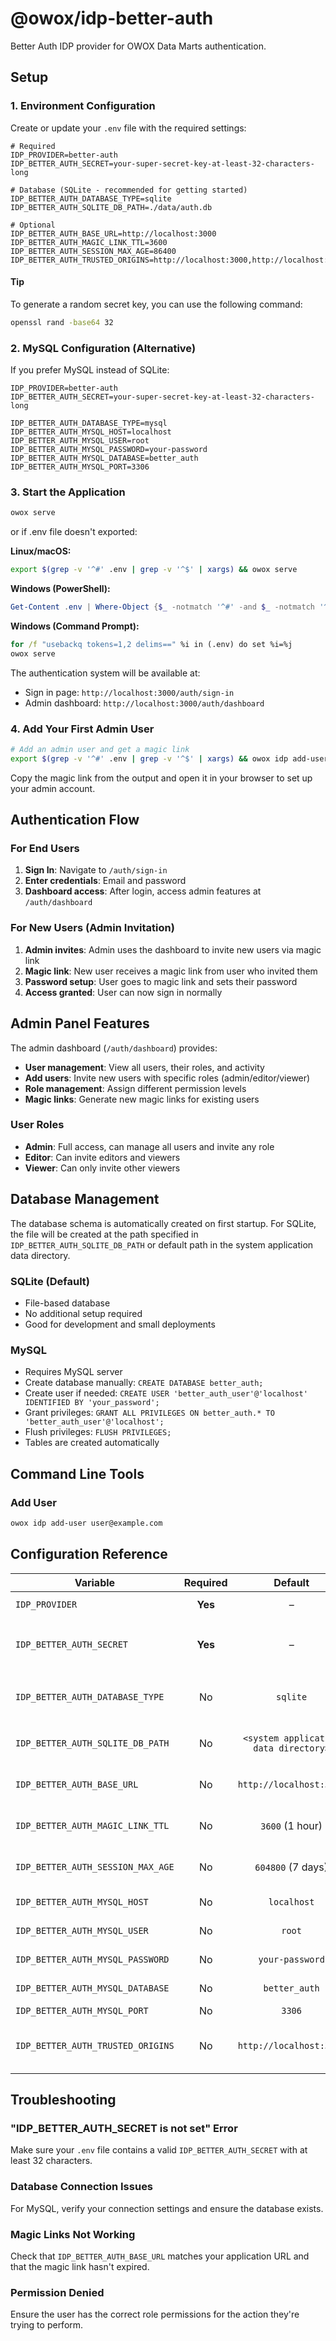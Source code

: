 # @owox/idp-better-auth

Better Auth IDP provider for OWOX Data Marts authentication.

## Setup

### 1. Environment Configuration

Create or update your `.env` file with the required settings:

```env
# Required
IDP_PROVIDER=better-auth
IDP_BETTER_AUTH_SECRET=your-super-secret-key-at-least-32-characters-long

# Database (SQLite - recommended for getting started)
IDP_BETTER_AUTH_DATABASE_TYPE=sqlite
IDP_BETTER_AUTH_SQLITE_DB_PATH=./data/auth.db

# Optional
IDP_BETTER_AUTH_BASE_URL=http://localhost:3000
IDP_BETTER_AUTH_MAGIC_LINK_TTL=3600
IDP_BETTER_AUTH_SESSION_MAX_AGE=86400
IDP_BETTER_AUTH_TRUSTED_ORIGINS=http://localhost:3000,http://localhost:3001
```

#### Tip

To generate a random secret key, you can use the following command:

```bash
openssl rand -base64 32
```

### 2. MySQL Configuration (Alternative)

If you prefer MySQL instead of SQLite:

```env
IDP_PROVIDER=better-auth
IDP_BETTER_AUTH_SECRET=your-super-secret-key-at-least-32-characters-long

IDP_BETTER_AUTH_DATABASE_TYPE=mysql
IDP_BETTER_AUTH_MYSQL_HOST=localhost
IDP_BETTER_AUTH_MYSQL_USER=root
IDP_BETTER_AUTH_MYSQL_PASSWORD=your-password
IDP_BETTER_AUTH_MYSQL_DATABASE=better_auth
IDP_BETTER_AUTH_MYSQL_PORT=3306
```

### 3. Start the Application

```bash
owox serve
```

or if .env file doesn't exported:

**Linux/macOS:**

```bash
export $(grep -v '^#' .env | grep -v '^$' | xargs) && owox serve
```

**Windows (PowerShell):**

```powershell
Get-Content .env | Where-Object {$_ -notmatch '^#' -and $_ -notmatch '^$'} | ForEach-Object {$name, $value = $_.split('=', 2); Set-Variable -Name $name -Value $value}; owox serve
```

**Windows (Command Prompt):**

```cmd
for /f "usebackq tokens=1,2 delims==" %i in (.env) do set %i=%j
owox serve
```

The authentication system will be available at:

- Sign in page: `http://localhost:3000/auth/sign-in`
- Admin dashboard: `http://localhost:3000/auth/dashboard`

### 4. Add Your First Admin User

```bash
# Add an admin user and get a magic link
export $(grep -v '^#' .env | grep -v '^$' | xargs) && owox idp add-user admin@yourdomain.com
```

Copy the magic link from the output and open it in your browser to set up your admin account.

## Authentication Flow

### For End Users

1. **Sign In**: Navigate to `/auth/sign-in`
2. **Enter credentials**: Email and password
3. **Dashboard access**: After login, access admin features at `/auth/dashboard`

### For New Users (Admin Invitation)

1. **Admin invites**: Admin uses the dashboard to invite new users via magic link
2. **Magic link**: New user receives a magic link from user who invited them
3. **Password setup**: User goes to magic link and sets their password
4. **Access granted**: User can now sign in normally

## Admin Panel Features

The admin dashboard (`/auth/dashboard`) provides:

- **User management**: View all users, their roles, and activity
- **Add users**: Invite new users with specific roles (admin/editor/viewer)
- **Role management**: Assign different permission levels
- **Magic links**: Generate new magic links for existing users

### User Roles

- **Admin**: Full access, can manage all users and invite any role
- **Editor**: Can invite editors and viewers
- **Viewer**: Can only invite other viewers

## Database Management

The database schema is automatically created on first startup. For SQLite, the file will be created at the path specified in `IDP_BETTER_AUTH_SQLITE_DB_PATH` or default path in the system application data directory.

### SQLite (Default)

- File-based database
- No additional setup required
- Good for development and small deployments

### MySQL

- Requires MySQL server
- Create database manually: `CREATE DATABASE better_auth;`
- Create user if needed: `CREATE USER 'better_auth_user'@'localhost' IDENTIFIED BY 'your_password';`
- Grant privileges: `GRANT ALL PRIVILEGES ON better_auth.* TO 'better_auth_user'@'localhost';`
- Flush privileges: `FLUSH PRIVILEGES;`
- Tables are created automatically

## Command Line Tools

### Add User

```bash
owox idp add-user user@example.com
```

## Configuration Reference

| Variable                          | Required |                Default                | Description                                 |
| --------------------------------- | :------: | :-----------------------------------: | ------------------------------------------- |
| `IDP_PROVIDER`                    | **Yes**  |                   –                   | Set to `better-auth`                        |
| `IDP_BETTER_AUTH_SECRET`          | **Yes**  |                   –                   | Secret key for signing (min. 32 characters) |
| `IDP_BETTER_AUTH_DATABASE_TYPE`   |    No    |               `sqlite`                | Database type: `sqlite` or `mysql`          |
| `IDP_BETTER_AUTH_SQLITE_DB_PATH`  |    No    | `<system application data directory>` | SQLite database file path                   |
| `IDP_BETTER_AUTH_BASE_URL`        |    No    |        `http://localhost:3000`        | Base URL for magic links                    |
| `IDP_BETTER_AUTH_MAGIC_LINK_TTL`  |    No    |            `3600` (1 hour)            | Magic link expiration (seconds)             |
| `IDP_BETTER_AUTH_SESSION_MAX_AGE` |    No    |           `604800` (7 days)           | Session duration (seconds)                  |
| `IDP_BETTER_AUTH_MYSQL_HOST`      |    No    |              `localhost`              | MySQL host                                  |
| `IDP_BETTER_AUTH_MYSQL_USER`      |    No    |                `root`                 | MySQL user                                  |
| `IDP_BETTER_AUTH_MYSQL_PASSWORD`  |    No    |            `your-password`            | MySQL password                              |
| `IDP_BETTER_AUTH_MYSQL_DATABASE`  |    No    |             `better_auth`             | MySQL database                              |
| `IDP_BETTER_AUTH_MYSQL_PORT`      |    No    |                `3306`                 | MySQL port                                  |
| `IDP_BETTER_AUTH_TRUSTED_ORIGINS` |    No    |        `http://localhost:3000`        | Trusted origins for auth service            |

## Troubleshooting

### "IDP_BETTER_AUTH_SECRET is not set" Error

Make sure your `.env` file contains a valid `IDP_BETTER_AUTH_SECRET` with at least 32 characters.

### Database Connection Issues

For MySQL, verify your connection settings and ensure the database exists.

### Magic Links Not Working

Check that `IDP_BETTER_AUTH_BASE_URL` matches your application URL and that the magic link hasn't expired.

### Permission Denied

Ensure the user has the correct role permissions for the action they're trying to perform.
